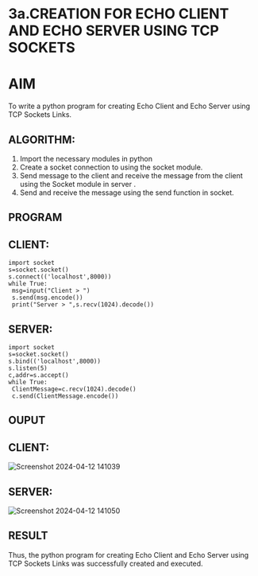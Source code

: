 # 3a.CREATION FOR ECHO CLIENT AND ECHO SERVER USING TCP SOCKETS
# AIM
To write a python program for creating Echo Client and Echo Server using TCP
Sockets Links.
## ALGORITHM:
1. Import the necessary modules in python
2. Create a socket connection to using the socket module.
3. Send message to the client and receive the message from the client using the Socket module in
 server .
4. Send and receive the message using the send function in socket.
## PROGRAM
## CLIENT:
```
import socket
s=socket.socket()
s.connect(('localhost',8000))
while True:
 msg=input("Client > ")
 s.send(msg.encode())
 print("Server > ",s.recv(1024).decode())
```
## SERVER:
```
import socket
s=socket.socket()
s.bind(('localhost',8000))
s.listen(5)
c,addr=s.accept()
while True:
 ClientMessage=c.recv(1024).decode()
 c.send(ClientMessage.encode())
```
## OUPUT
## CLIENT:
![Screenshot 2024-04-12 141039](https://github.com/codedbykishore/3a.Sockets_Creation_for_Echo_Client_and_Echo_Server/assets/147139122/cf971dc6-5c98-4e10-be4b-78ac8f0158c1)
## SERVER:
![Screenshot 2024-04-12 141050](https://github.com/codedbykishore/3a.Sockets_Creation_for_Echo_Client_and_Echo_Server/assets/147139122/b2544240-f0de-4c78-bfed-575be4ff76f8)

## RESULT
Thus, the python program for creating Echo Client and Echo Server using TCP Sockets Links 
was successfully created and executed.
